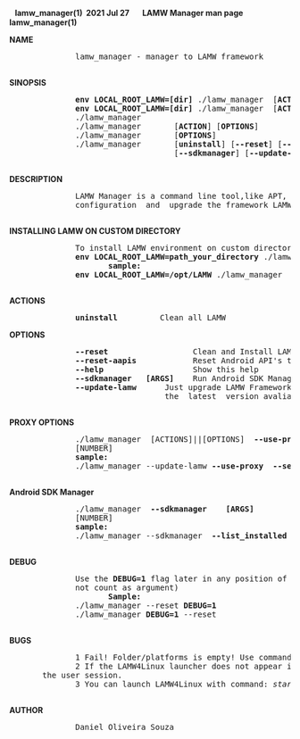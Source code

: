 **&nbsp;&nbsp;&nbsp;lamw_manager(1)&nbsp; 2021 Jul 27 &nbsp;&nbsp;&nbsp;&nbsp;&nbsp;&nbsp;LAMW Manager man page&nbsp;&nbsp;&nbsp;&nbsp;&nbsp;&nbsp; lamw_manager(1)**

**NAME**
<p>
       <pre>
              lamw_manager - manager to LAMW framework
       </pre>
</p>

**SINOPSIS**
<p>
       <pre>
              <strong>env LOCAL_ROOT_LAMW=[dir]</strong> ./lamw_manager  [<strong>ACTION</strong>] [<strong>OPTIONS</strong>]
              <strong>env LOCAL_ROOT_LAMW=[dir]</strong> ./lamw_manager  [<strong>ACTION</strong>] [<strong>OPTIONS</strong>]
              ./lamw_manager
              ./lamw_manager       [<strong>ACTION</strong>] [<strong>OPTIONS</strong>]
              ./lamw_manager       [<strong>OPTIONS</strong>]
              ./lamw_manager       [<strong>uninstall</strong>] [<strong>--reset</strong>] [<strong>--reset-aapis</strong>] 
                                   [<strong>--sdkmanager</strong>] [<strong>--update-lamw</strong>] [<strong>--help</strong>]
       </pre>
</p>

**DESCRIPTION**

<p>
       <pre>
              LAMW Manager is a command line tool,like APT, to automate the installation,
              configuration  and  upgrade the framework LAMW - Lazarus Android Module Wizard.
       </pre>
</p>

**INSTALLING LAMW ON CUSTOM DIRECTORY**
<p>
       <pre>
              To install LAMW environment on custom directory you need use 
              <strong>env LOCAL_ROOT_LAMW=path_your_directory</strong> ./lamw_manager  [<strong>ACTION</strong>] [<strong>OPTIONS</strong>
                     <strong>sample:</strong>
              <strong>env LOCAL_ROOT_LAMW=/opt/LAMW</strong> ./lamw_manager
       </pre>
</p>


**ACTIONS**

<p>
       <pre>
              <strong>uninstall</strong>         Clean all LAMW</pre>
</p>

**OPTIONS**
<p>
       <pre>
              <strong>--reset</strong>                  Clean and Install LAMW
              <strong>--reset-aapis</strong>            Reset Android API's to default
              <strong>--help</strong>                   Show this help
              <strong>--sdkmanager</strong>   <strong>[ARGS]</strong>    Run Android SDK Manager
              <strong>--update-lamw</strong>      Just upgrade LAMW Framework  (with 
                                 the  latest  version avaliable in git )
       </pre>
</p>

**PROXY OPTIONS**
<p>
       <pre>
              ./lamw_manager  [ACTIONS]||[OPTIONS]  <strong>--use-proxy</strong>  <strong>--server</strong> [HOST] <strong>--port</strong>
              [NUMBER]
              <strong>sample:</strong>
              ./lamw_manager --update-lamw <strong>--use-proxy</strong>  <strong>--server</strong>  10.0.16.1 --port 3128
        </pre>
 </p>


**Android SDK Manager**
<p>
       <pre>
              ./lamw_manager  <strong>--sdkmanager</strong>    <strong>[ARGS]</strong>
              [NUMBER]
              <strong>sample:</strong>
              ./lamw_manager --sdkmanager  <strong>--list_installed</strong>
        </pre>
 </p>


**DEBUG**
<p>
       <pre>
              Use the <strong>DEBUG=1</strong> flag later in any position of ./lamw_manager (flag does 
              not count as argument)
                     <strong>Sample:</strong>
              ./lamw_manager --reset <strong>DEBUG=1</strong>
              ./lamw_manager <strong>DEBUG=1</strong> --reset
       </pre>
</p>

**BUGS**

<p>
       <pre>
              1 Fail! Folder/platforms is empty! Use command ./lamw_manager <strong>--reset-aapis</strong> to fix then.
              2 If the LAMW4Linux launcher does not appear in the  start  menu, simply restart 
       the user session.
              3 You can launch LAMW4Linux with command: <em>startlamw4linux</em>. 
       </pre>
</p>

**AUTHOR**
<p>
       <pre>
              Daniel Oliveira Souza 
       </pre>
</p>
